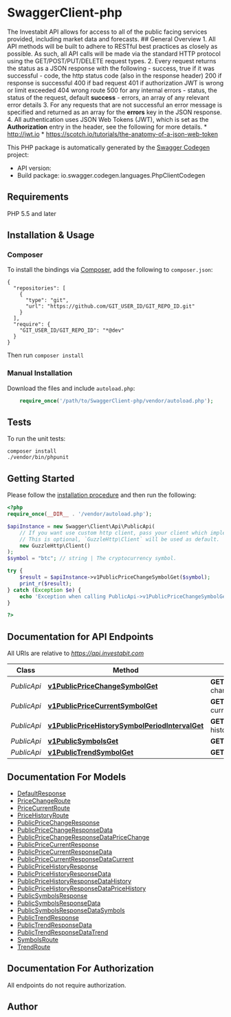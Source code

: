 # SwaggerClient-php
The Investabit API allows for access to all of the public facing services provided, including market data and forecasts.  ## General Overview  1. All API methods will be built to adhere to RESTful best practices as closely as possible. As such, all API calls will be made via the standard HTTP protocol using the GET/POST/PUT/DELETE request types.  2. Every request returns the status as a JSON response with the following   - success, true if it was successful   - code, the http status code (also in the response header)          200 if response is successful          400 if bad request          401 if authorization JWT is wrong or limit exceeded          404 wrong route          500 for any internal errors  - status, the status of the request, default **success**  - errors, an array of any relevant error details  3. For any requests that are not successful an error message is specified and returned as an array for the **errors** key in the JSON response.  4. All authentication uses JSON Web Tokens (JWT), which is set as the **Authorization** entry in the header, see the following for more details.     * http://jwt.io     * https://scotch.io/tutorials/the-anatomy-of-a-json-web-token

This PHP package is automatically generated by the [Swagger Codegen](https://github.com/swagger-api/swagger-codegen) project:

- API version: 
- Build package: io.swagger.codegen.languages.PhpClientCodegen

## Requirements

PHP 5.5 and later

## Installation & Usage
### Composer

To install the bindings via [Composer](http://getcomposer.org/), add the following to `composer.json`:

```
{
  "repositories": [
    {
      "type": "git",
      "url": "https://github.com/GIT_USER_ID/GIT_REPO_ID.git"
    }
  ],
  "require": {
    "GIT_USER_ID/GIT_REPO_ID": "*@dev"
  }
}
```

Then run `composer install`

### Manual Installation

Download the files and include `autoload.php`:

```php
    require_once('/path/to/SwaggerClient-php/vendor/autoload.php');
```

## Tests

To run the unit tests:

```
composer install
./vendor/bin/phpunit
```

## Getting Started

Please follow the [installation procedure](#installation--usage) and then run the following:

```php
<?php
require_once(__DIR__ . '/vendor/autoload.php');

$apiInstance = new Swagger\Client\Api\PublicApi(
    // If you want use custom http client, pass your client which implements `GuzzleHttp\ClientInterface`.
    // This is optional, `GuzzleHttp\Client` will be used as default.
    new GuzzleHttp\Client()
);
$symbol = "btc"; // string | The cryptocurrency symbol.

try {
    $result = $apiInstance->v1PublicPriceChangeSymbolGet($symbol);
    print_r($result);
} catch (Exception $e) {
    echo 'Exception when calling PublicApi->v1PublicPriceChangeSymbolGet: ', $e->getMessage(), PHP_EOL;
}

?>
```

## Documentation for API Endpoints

All URIs are relative to *https://api.investabit.com*

Class | Method | HTTP request | Description
------------ | ------------- | ------------- | -------------
*PublicApi* | [**v1PublicPriceChangeSymbolGet**](docs/Api/PublicApi.md#v1publicpricechangesymbolget) | **GET** /v1/public/price-change/{symbol} | Price Change
*PublicApi* | [**v1PublicPriceCurrentSymbolGet**](docs/Api/PublicApi.md#v1publicpricecurrentsymbolget) | **GET** /v1/public/price-current/{symbol} | Price Current
*PublicApi* | [**v1PublicPriceHistorySymbolPeriodIntervalGet**](docs/Api/PublicApi.md#v1publicpricehistorysymbolperiodintervalget) | **GET** /v1/public/price-history/{symbol}/{period}/{interval} | Price History
*PublicApi* | [**v1PublicSymbolsGet**](docs/Api/PublicApi.md#v1publicsymbolsget) | **GET** /v1/public/symbols | Symbols
*PublicApi* | [**v1PublicTrendSymbolGet**](docs/Api/PublicApi.md#v1publictrendsymbolget) | **GET** /v1/public/trend/{symbol} | Trend


## Documentation For Models

 - [DefaultResponse](docs/Model/DefaultResponse.md)
 - [PriceChangeRoute](docs/Model/PriceChangeRoute.md)
 - [PriceCurrentRoute](docs/Model/PriceCurrentRoute.md)
 - [PriceHistoryRoute](docs/Model/PriceHistoryRoute.md)
 - [PublicPriceChangeResponse](docs/Model/PublicPriceChangeResponse.md)
 - [PublicPriceChangeResponseData](docs/Model/PublicPriceChangeResponseData.md)
 - [PublicPriceChangeResponseDataPriceChange](docs/Model/PublicPriceChangeResponseDataPriceChange.md)
 - [PublicPriceCurrentResponse](docs/Model/PublicPriceCurrentResponse.md)
 - [PublicPriceCurrentResponseData](docs/Model/PublicPriceCurrentResponseData.md)
 - [PublicPriceCurrentResponseDataCurrent](docs/Model/PublicPriceCurrentResponseDataCurrent.md)
 - [PublicPriceHistoryResponse](docs/Model/PublicPriceHistoryResponse.md)
 - [PublicPriceHistoryResponseData](docs/Model/PublicPriceHistoryResponseData.md)
 - [PublicPriceHistoryResponseDataHistory](docs/Model/PublicPriceHistoryResponseDataHistory.md)
 - [PublicPriceHistoryResponseDataPriceHistory](docs/Model/PublicPriceHistoryResponseDataPriceHistory.md)
 - [PublicSymbolsResponse](docs/Model/PublicSymbolsResponse.md)
 - [PublicSymbolsResponseData](docs/Model/PublicSymbolsResponseData.md)
 - [PublicSymbolsResponseDataSymbols](docs/Model/PublicSymbolsResponseDataSymbols.md)
 - [PublicTrendResponse](docs/Model/PublicTrendResponse.md)
 - [PublicTrendResponseData](docs/Model/PublicTrendResponseData.md)
 - [PublicTrendResponseDataTrend](docs/Model/PublicTrendResponseDataTrend.md)
 - [SymbolsRoute](docs/Model/SymbolsRoute.md)
 - [TrendRoute](docs/Model/TrendRoute.md)


## Documentation For Authorization

 All endpoints do not require authorization.


## Author




